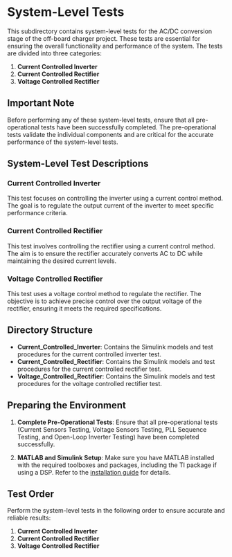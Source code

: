 # System-Level Tests

This subdirectory contains system-level tests for the AC/DC conversion stage of the off-board charger project. These tests are essential for ensuring the overall functionality and performance of the system. The tests are divided into three categories:

1. **Current Controlled Inverter**
2. **Current Controlled Rectifier**
3. **Voltage Controlled Rectifier**

## Important Note

Before performing any of these system-level tests, ensure that all pre-operational tests have been successfully completed. The pre-operational tests validate the individual components and are critical for the accurate performance of the system-level tests.

## System-Level Test Descriptions

### Current Controlled Inverter

This test focuses on controlling the inverter using a current control method. The goal is to regulate the output current of the inverter to meet specific performance criteria.

### Current Controlled Rectifier

This test involves controlling the rectifier using a current control method. The aim is to ensure the rectifier accurately converts AC to DC while maintaining the desired current levels.

### Voltage Controlled Rectifier

This test uses a voltage control method to regulate the rectifier. The objective is to achieve precise control over the output voltage of the rectifier, ensuring it meets the required specifications.

## Directory Structure

- **Current_Controlled_Inverter**: Contains the Simulink models and test procedures for the current controlled inverter test.
- **Current_Controlled_Rectifier**: Contains the Simulink models and test procedures for the current controlled rectifier test.
- **Voltage_Controlled_Rectifier**: Contains the Simulink models and test procedures for the voltage controlled rectifier test.

## Preparing the Environment

1. **Complete Pre-Operational Tests**: Ensure that all pre-operational tests (Current Sensors Testing, Voltage Sensors Testing, PLL Sequence Testing, and Open-Loop Inverter Testing) have been completed successfully.

2. **MATLAB and Simulink Setup**: Make sure you have MATLAB installed with the required toolboxes and packages, including the TI package if using a DSP. Refer to the [installation guide](https://software-dl.ti.com/ccs/esd/documents/users_guide/ccs_installation.html#installation-process) for details.

## Test Order

Perform the system-level tests in the following order to ensure accurate and reliable results:

1. **Current Controlled Inverter**
2. **Current Controlled Rectifier**
3. **Voltage Controlled Rectifier**
